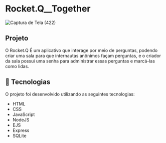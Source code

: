 # Rocket.Q__Together

![Captura de Tela (422)](https://user-images.githubusercontent.com/35525950/123554277-8d6f3680-d755-11eb-8139-6c0a21e97f7c.png)

## Projeto

O Rocket.Q É um aplicativo que interage por meio de perguntas, podendo criar uma sala para que internautas anônimos façam perguntas, 
e o criador da sala possui uma senha para administrar essas perguntas e marcá-las como lidas.

## 🚀 Tecnologias
O projeto foi desenvolvido utilizando as seguintes tecnologias:

* HTML
* CSS
* JavaScript
* NodeJS
* EJS
* Express
* SQLite

 
